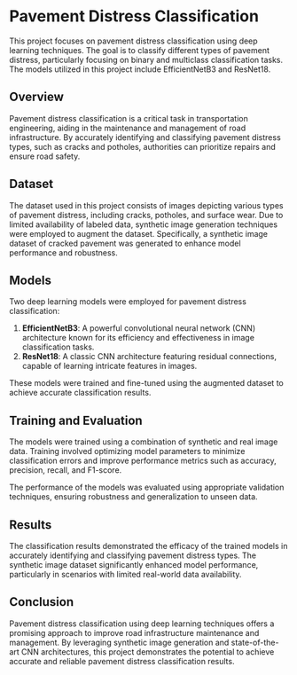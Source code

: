 # Pavement Distress Classification

This project focuses on pavement distress classification using deep learning techniques. The goal is to classify different types of pavement distress, particularly focusing on binary and multiclass classification tasks. The models utilized in this project include EfficientNetB3 and ResNet18.

## Overview

Pavement distress classification is a critical task in transportation engineering, aiding in the maintenance and management of road infrastructure. By accurately identifying and classifying pavement distress types, such as cracks and potholes, authorities can prioritize repairs and ensure road safety.

## Dataset

The dataset used in this project consists of images depicting various types of pavement distress, including cracks, potholes, and surface wear. Due to limited availability of labeled data, synthetic image generation techniques were employed to augment the dataset. Specifically, a synthetic image dataset of cracked pavement was generated to enhance model performance and robustness.

## Models

Two deep learning models were employed for pavement distress classification:

1. **EfficientNetB3**: A powerful convolutional neural network (CNN) architecture known for its efficiency and effectiveness in image classification tasks.
2. **ResNet18**: A classic CNN architecture featuring residual connections, capable of learning intricate features in images.

These models were trained and fine-tuned using the augmented dataset to achieve accurate classification results.

## Training and Evaluation

The models were trained using a combination of synthetic and real image data. Training involved optimizing model parameters to minimize classification errors and improve performance metrics such as accuracy, precision, recall, and F1-score.

The performance of the models was evaluated using appropriate validation techniques, ensuring robustness and generalization to unseen data.

## Results

The classification results demonstrated the efficacy of the trained models in accurately identifying and classifying pavement distress types. The synthetic image dataset significantly enhanced model performance, particularly in scenarios with limited real-world data availability.

## Conclusion

Pavement distress classification using deep learning techniques offers a promising approach to improve road infrastructure maintenance and management. By leveraging synthetic image generation and state-of-the-art CNN architectures, this project demonstrates the potential to achieve accurate and reliable pavement distress classification results.
